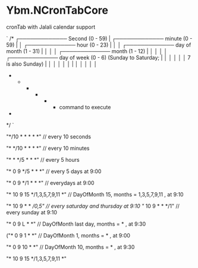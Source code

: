 # Ybm.NCronTabCore
cronTab with Jalali calendar support 

`
/*
┌───────────── Second (0 - 59)
| ┌───────────── minute (0 - 59)
| │ ┌───────────── hour (0 - 23)
| │ │ ┌───────────── day of month (1 - 31)
| │ │ │ ┌───────────── month (1 - 12)
| │ │ │ │ ┌───────────── day of week (0 - 6) (Sunday to Saturday;
| │ │ │ │ │                                       7 is also Sunday)
| │ │ │ │ │
| │ │ │ │ │
* * * * * *  command to execute
* 
*/
`

"*/10 * * * * *"     // every 10 seconds

"* */10 * * * *"  // every 10 minutes

"* * */5 * * *"  // every 5 hours

"* 0 9 */5 * * *" // every 5 days at 9:00

"* 0 9 */1 * * *" // everydays at 9:00

"* 10 9 15 */1,3,5,7,9,11 *"  // DayOfMonth 15, months = 1,3,5,7,9,11 , at 9:10

"* 10 9 * * */0,5" // every saturday and thursday at 9:10
"* 10 9 * * */1"  // every sunday at 9:10

"* 0 9 L * *"  // DayOfMonth last day, months = * , at 9:30

("* 0 9 1 * *"  // DayOfMonth 1, months = * , at 9:00

"* 0 9 10 * *"  // DayOfMonth 10, months = * , at 9:30

"* 10 9 15 */1,3,5,7,9,11 *" 
